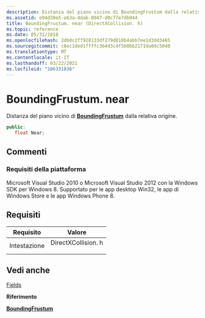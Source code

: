 ```yaml
---
description: Distanza del piano vicino di BoundingFrustum dalla relativa origine.
ms.assetid: e94d30e5-a63a-4dab-8947-d0c77e7db044
title: BoundingFrustum. near (DirectXCollision. h)
ms.topic: reference
ms.date: 05/31/2018
ms.openlocfilehash: 2db0c2ff928133df279d018b4abb7ee1d3dd3465
ms.sourcegitcommit: c8ec1ded1ffffc364d3c4f560bb2171da0dc5040
ms.translationtype: MT
ms.contentlocale: it-IT
ms.lasthandoff: 03/22/2021
ms.locfileid: "106331836"
---
```

# <a name="boundingfrustumnear"></a>BoundingFrustum. near

Distanza del piano vicino di [**BoundingFrustum**](/windows/win32/api/directxcollision/ns-directxcollision-boundingfrustum) dalla relativa origine.


```C++
public:
   float Near;
```



## <a name="remarks"></a>Commenti

### <a name="platform-requirements"></a>Requisiti della piattaforma

Microsoft Visual Studio 2010 o Microsoft Visual Studio 2012 con la Windows SDK per Windows 8. Supportato per le app desktop Win32, le app di Windows Store e le app Windows Phone 8.

## <a name="requirements"></a>Requisiti



| Requisito | Valore |
|-------------------|-----------------------------------------------------------------------------------------------|
| Intestazione<br/> | <dl> <dt>DirectXCollision. h</dt> </dl> |



## <a name="see-also"></a>Vedi anche

<dl> <dt>

[Fields](boundingfrustum-fields.md)
</dt> <dt>

**Riferimento**
</dt> <dt>

[**BoundingFrustum**](/windows/win32/api/directxcollision/ns-directxcollision-boundingfrustum)
</dt> </dl>

 

 
